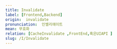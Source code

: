 ```yaml
---
title: Invalidate
label: [Frontend,Backend]
origin:  invalidate
pronunciation:  인밸리에이트
mean: 무효화
relation: [CacheInvalidate ,FrontEnd,혹은UIAPI ]
slug: /I/Invalidate
---
```


<content>


</content>
